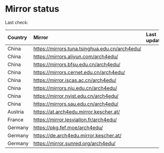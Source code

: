 <script src="./time.js"></script>
# Mirror status
Last check: <script type="text/javascript">localize(1731266253.9706042);</script>

|Country|Mirror|Last update|
|:------|:-----|:----------|
|China|https://mirrors.tuna.tsinghua.edu.cn/arch4edu/|<script type="text/javascript">localize(1730918485);</script>|
|China|https://mirrors.aliyun.com/arch4edu/|<script type="text/javascript">localize(1730918485);</script>|
|China|https://mirrors.bfsu.edu.cn/arch4edu/|<script type="text/javascript">localize(1730918485);</script>|
|China|https://mirrors.cernet.edu.cn/arch4edu/|<script type="text/javascript">localize(1730918485);</script>|
|China|https://mirror.iscas.ac.cn/arch4edu/|<script type="text/javascript">localize(1730918485);</script>|
|China|https://mirrors.nju.edu.cn/arch4edu/|<script type="text/javascript">localize(1730918485);</script>|
|China|https://mirror.nyist.edu.cn/arch4edu/|<script type="text/javascript">localize(1730918485);</script>|
|China|https://mirrors.sau.edu.cn/arch4edu/|<script type="text/javascript">localize(1729319991);</script>|
|Austria|https://at.arch4edu.mirror.kescher.at/|<script type="text/javascript">localize(1730918485);</script>|
|France|https://mirror.lesviallon.fr/arch4edu/|<script type="text/javascript">localize(1730918485);</script>|
|Germany|https://pkg.fef.moe/arch4edu/|<script type="text/javascript">localize(1730918485);</script>|
|Germany|https://de.arch4edu.mirror.kescher.at/|<script type="text/javascript">localize(1730918485);</script>|
|Germany|https://mirror.sunred.org/arch4edu/|<script type="text/javascript">localize(1730918485);</script>|

<script src="./tablefilter/tablefilter.js"></script>
<script src="./table.js"></script>